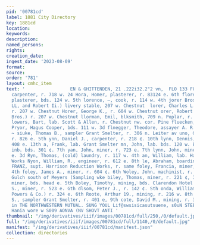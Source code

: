 ```yaml
---
pid: '00781cd'
label: 1881 City Directory
key: 1881cd
location: 
keywords: 
description: 
named_persons: 
rights: 
creation_date: 
ingest_date: '2023-08-09'
format: 
source: 
order: '781'
layout: cmhc_item
text: '                 EN & GHITTENDEN, 21 .222i32.2"2 vn,  FLO 133 FOO     J, Thomas,
  carpenter, r. 718 w. 24 Hora, Homer, plasterer, r. 83124 e. 6th florence, Homer,
  plasterer, bds. 124 w. 5th lorence, —, cook, r. 114 w. 4th jorer Bros., (Charles
  LL, and Robert Ii.) livery stable, 207 w. Chestnut  lorer, Charles L., (Florer Bros.)
  r. 207 w. Chestnut Horer, George K., r. 604 w. Chestnut orer, Robert H., (Florer
  Bros.) r. 207 w. Chestnut llorman, Emil, blksmith, 709 n. Poplar, r. 224 e. 5th
  lowers, Bart, lab. Scott & Allen, r. Chestnut nw. cor. Pine fluecken, John H., clk.
  Pryor, Hagus Cooper, bds. 111 w. 3d flnegger, Theodore, assayer A. R. Meyer & Co
  ~ siuke, Thomas B., sampler Grant Smelter, r. 306 n. Leiter av uno, George, miner,
  r. 826 e. 5th ynn, Daniel J., carpenter, r. 218 ¢. 10th lynn, Dennis, lab. bds.
  408 e. 13th a, Frank, lab. Grant Smelter mn, John, lab. bds. 120 w. Elm n, John,
  inb. bds. 301 ¢. 7th yan, John, miner, r. 723 e. 7th lynn, John, miner, bds. 139
  e. 3d Ryn, Thomas, (cold) laundry, r. 117 w. 4th an, William, lab. Harrison Reduction
  Works Nyon, William, R., engineer, r. 612 e. 8th le, Abraham, boarding, 629 e. 5th  .
  FRANZ, supt. Harrison Reduction Works, r. same foley, Francia, miner, r. head ¢.
  4th foley, James A., miner, r. 604 ¢. 6th Woley, John, machinist, r. California
  Gulch south of Meyers (Sampling wke biley, Thomas, miner, r. 221 ¢, 34 Foley, Thomas,
  miner, bds. head e. 5th Boley, Timothy, mining, bds. Clarendon Hotel folsom, L..
  S., miner, r. 523 e. Gth dlsom, Peter J., r. 142 ¢. Sth onda, William 43., (C. R.
  Powers & Co.) r. 324 e. 6th Roote, Arthur 19., mining, r. 216 w. 8th ote, Carleton
  S., sampler Grant Smelter, r. 401 e, 9th cote, David M., mining, r. 308 e. 8th                                                           +e,
  in THE NORTHWESTERN MUTUAL. SUNG YOUL Lif@swsisicasutsuene, s0uN STEEL, Act.  “sodu
  Hania wore w S009 AONVA (NV SHOVT ANTI '
thumbnail: "/img/derivatives/iiif/images/00781cd/full/250,/0/default.jpg"
full: "/img/derivatives/iiif/images/00781cd/full/1140,/0/default.jpg"
manifest: "/img/derivatives/iiif/00781cd/manifest.json"
collection: directories
---
```

